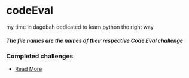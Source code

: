 # codeEval
my time in dagobah dedicated to learn python the right way

##### The file names are the names of their respective Code Eval challenge

### Completed challenges

* [Read More][1]

[1]:https://www.codeeval.com/open_challenges/167/
